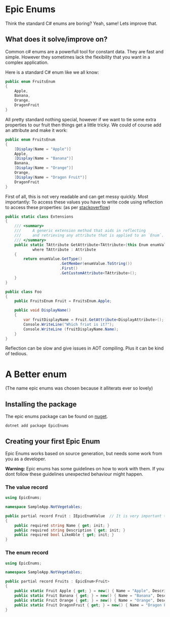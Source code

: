 # Epic Enums
Think the standard C# enums are boring? Yeah, same! Lets improve that.

## What does it solve/improve on?

Common c# enums are a powerfull tool for constant data. They are fast and simple. However they sometimes lack the flexibility that you want in a complex application.

Here is a standard C# enum like we all know: 

```csharp
public enum FruitsEnum
{
    Apple,
    Banana,
    Orange,
    DragonFruit
} 
```
All pretty standard nothing special, however if we want to tie some extra properties to our fruit then things get a little tricky. We could of course add an attribute and make it work:

```csharp
public enum FruitsEnum
{
    [Display(Name = "Apple")]
    Apple,
    [Display(Name = "Banana")]
    Banana,
    [Display(Name = "Orange")]
    Orange,
    [Display(Name = "Dragon Fruit")]
    DragonFruit
} 
```

First of all, this is not very readable and can get messy quickly. Most importantly: To access these values you have to write code using reflection to access these properties: (as per [stackoverflow](https://stackoverflow.com/a/25109103/1345060))

```csharp
public static class Extensions
{
    /// <summary>
    ///     A generic extension method that aids in reflecting 
    ///     and retrieving any attribute that is applied to an `Enum`.
    /// </summary>
    public static TAttribute GetAttribute<TAttribute>(this Enum enumValue) 
            where TAttribute : Attribute
    {
        return enumValue.GetType()
                        .GetMember(enumValue.ToString())
                        .First()
                        .GetCustomAttribute<TAttribute>();
    }
}

public class Foo 
{
    public FruitsEnum Fruit = FruitsEnum.Apple;

    public void DisplayName()
    {
        var fruitDisplayName = Fruit.GetAttribute<DisplayAttribute>();
        Console.WriteLine("Which friot is it?");
        Console.WriteLine (fruitDisplayName.Name);
    } 
}

```

Reflection can be slow and give issues in AOT compiling. Plus it can be kind of tedious.

# A Better enum
(The name epic enums was chosen because it alliterats ever so lovely)

## Installing the package

The epic enums package can be found on [nuget](https://www.nuget.org/packages/EpicEnums).

```dotnet add package EpicEnums```


## Creating your first Epic Enum

Epic Enums works based on source generation, but needs some work from you as a developer.

**Warning:** Epic enums has some guidelines on how to work with them. If you dont follow these guidelines unexpected behaviour might happen.

### The value record


```csharp
using EpicEnums;

namespace SampleApp.NotVegetables;

public partial record Fruit : IEpicEnumValue  // It is very important that this is a partial record
{
    public required string Name { get; init; }
    public required string Description { get; init; }
    public required bool LikeAble { get; init; }
}
```

### The enum record


```csharp
using EpicEnums;

namespace SampleApp.NotVegetables;

public partial record Fruits : EpicEnum<Fruit>
{
    public static Fruit Apple { get; } = new() { Name = "Apple", Description = "A red fruit", LikeAble = true };
    public static Fruit Banana { get; } = new() { Name = "Banana", Description = "A yellow fruit", LikeAble = true };
    public static Fruit Orange { get; } = new() { Name = "Orange", Description = "An orange fruit", LikeAble = false };
    public static Fruit DragonFruit { get; } = new() { Name = "Dragon Fruit", Description = "A pink fruit", LikeAble = true };
}
```





